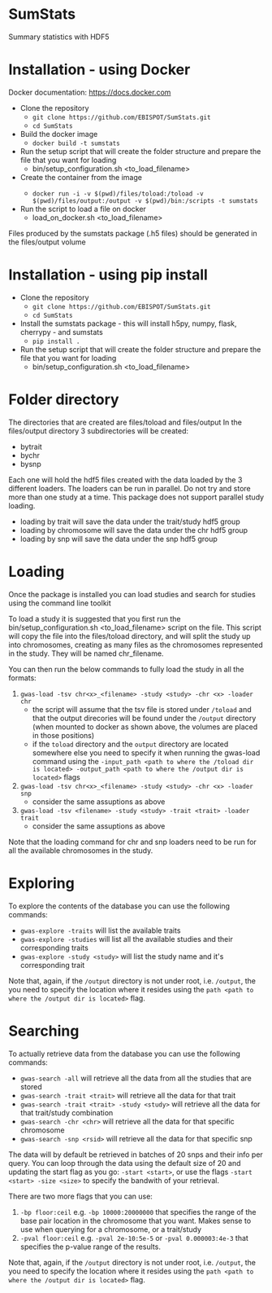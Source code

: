 # SumStats
Summary statistics with HDF5


# Installation - using Docker

Docker documentation: https://docs.docker.com

- Clone the repository
  - `git clone https://github.com/EBISPOT/SumStats.git`
  - `cd SumStats`
- Build the docker image
  - `docker build -t sumstats`
- Run the setup script that will create the folder structure and prepare the file that you want for loading
  - bin/setup_configuration.sh <to_load_filename>
- Create the container from the <sumstats> image
  - `docker run -i -v $(pwd)/files/toload:/toload -v $(pwd)/files/output:/output -v $(pwd)/bin:/scripts -t sumstats`
- Run the script to load a file on docker
  - load_on_docker.sh <to_load_filename>
 
Files produced by the sumstats package (.h5 files) should be generated in the files/output volume


# Installation - using pip install

- Clone the repository
  - `git clone https://github.com/EBISPOT/SumStats.git`
  - `cd SumStats`
- Install the sumstats package -  this will install h5py, numpy, flask, cherrypy - and sumstats
  - `pip install .`
- Run the setup script that will create the folder structure and prepare the file that you want for loading
  - bin/setup_configuration.sh <to_load_filename>
  
# Folder directory
The directories that are created are files/toload and files/output
In the files/output directory 3 subdirectories will be created:
- bytrait
- bychr
- bysnp

Each one will hold the hdf5 files created with the data loaded by the 3 different loaders. The loaders can be run in parallel.
Do not try and store more than one study at a time. This package does not support parallel study loading.
- loading by trait will save the data under the trait/study hdf5 group
- loading by chromosome will save the data under the chr<chr> hdf5 group
- loading by snp will save the data under the snp<rsid> hdf5 group

# Loading
Once the package is installed you can load studies and search for studies using the command line toolkit

To load a study it is suggested that you first run the bin/setup_configuration.sh <to_load_filename> script on the file. This script will copy the file into the files/toload directory, and will split the study up into chromosomes, creating as many files as the chromosomes represented in the study. They will be named chr<x>_filename.

You can then run the below commands to fully load the study in all the formats:
1. `gwas-load -tsv chr<x>_<filename> -study <study> -chr <x> -loader chr`
    - the script will assume that the tsv file is stored under `/toload` and that the output direcories will be found under the `/output` directory (when mounted to docker as shown above, the volumes are placed in those positions) 
    - if the `toload` directory and the `output` directory are located somewhere else you need to specify it when running the gwas-load command using the `-input_path <path to where the /toload dir is located> -output_path <path to where the /output dir is located>` flags
2. `gwas-load -tsv chr<x>_<filename> -study <study> -chr <x> -loader snp`
    - consider the same assuptions as above
3. `gwas-load -tsv <filename> -study <study> -trait <trait> -loader trait`
    - consider the same assuptions as above
   
Note that the loading command for chr and snp loaders need to be run for all the available chromosomes in the study.

# Exploring
To explore the contents of the database you can use the following commands:
- `gwas-explore -traits` will list the available traits
- `gwas-explore -studies` will list all the available studies and their corresponding traits 
- `gwas-explore -study <study>` will list the study name and it's corresponding trait

Note that, again, if the `/output` directory is not under root, i.e. `/output`, the you need to specify the location where it resides using the `path <path to where the /output dir is located>` flag.

# Searching
To actually retrieve data from the database you can use the following commands:
- `gwas-search -all` will retrieve all the data from all the studies that are stored
- `gwas-search -trait <trait>` will retrieve all the data for that trait
- `gwas-search -trait <trait> -study <study>` will retrieve all the data for that trait/study combination
- `gwas-search -chr <chr>` will retrieve all the data for that specific chromosome
- `gwas-search -snp <rsid>` will retrieve all the data for that specific snp

The data will by default be retrieved in batches of 20 snps and their info per query. You can loop through the data using the default size of 20 and updating the start flag as you go: `-start <start>`, or use the flags `-start <start> -size <size>` to specify the bandwith of your retrieval.

There are two more flags that you can use:
1. `-bp floor:ceil` e.g. `-bp 10000:20000000` that specifies the range of the base pair location in the chromosome that you want. Makes sense to use when querying for a chromosome, or a trait/study
2. `-pval floor:ceil` e.g. `-pval 2e-10:5e-5` or `-pval 0.000003:4e-3` that specifies the p-value range of the results. 

Note that, again, if the `/output` directory is not under root, i.e. `/output`, the you need to specify the location where it resides using the `path <path to where the /output dir is located>` flag.
